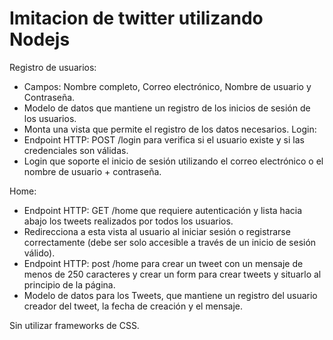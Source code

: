 # Imitacion de twitter utilizando Nodejs

Registro de usuarios:
- Campos: Nombre completo, Correo electrónico, Nombre de usuario y
Contraseña.
- Modelo de datos que mantiene un registro de los inicios de sesión de los
usuarios.
- Monta una vista que permite el registro de los datos necesarios.
Login:
- Endpoint HTTP: POST /login para verifica si el usuario existe y si las
credenciales son válidas.
- Login que soporte el inicio de sesión utilizando el correo
electrónico o el nombre de usuario + contraseña.

Home:
- Endpoint HTTP: GET /home que requiere autenticación y lista hacia
abajo los tweets realizados por todos los usuarios.
- Redirecciona a esta vista al usuario al iniciar
sesión o registrarse correctamente (debe ser solo accesible a través de un inicio
de sesión válido).
- Endpoint HTTP: post /home para crear un tweet con un mensaje de
menos de 250 caracteres y crear un form para crear tweets y situarlo al principio
de la página.
- Modelo de datos para los Tweets, que mantiene un registro del usuario
creador del tweet, la fecha de creación y el mensaje.

Sin utilizar frameworks de CSS.
